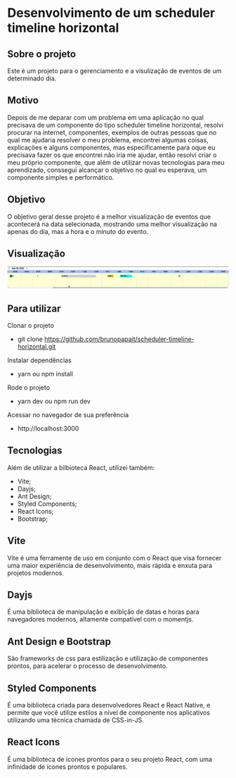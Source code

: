 # Desenvolvimento de um scheduler timeline horizontal

## Sobre o projeto

Este é um projeto para o gerenciamento e a visulização de eventos de um determinado dia.

## Motivo

Depois de me deparar com um problema em uma aplicação no qual precisava de um componente do tipo scheduler timeline horizontal, resolvi procurar na internet, componentes, exemplos de outras pessoas que no qual me ajudaria resolver o meu problema, encontrei algumas coisas, explicações e alguns componentes, mas especificamente para oque eu precisava fazer os que encontrei não iria me ajudar, então resolvi criar o meu próprio componente, que além de utilizar novas tecnologias para meu aprendizado, conssegui alcançar o objetivo no qual eu esperava, um componente simples e performático. 

## Objetivo

O objetivo geral desse projeto é a melhor visualização de eventos que acontecerá na data selecionada, mostrando uma melhor visualização na apenas do dia, mas a hora e o minuto do evento.

## Visualização

![](https://github.com/brunopapait/scheduler-timeline-horizontal/blob/main/Peek%2028-03-2022%2023-59.gif)

## Para utilizar

Clonar o projeto
- git clone https://github.com/brunopapait/scheduler-timeline-horizontal.git

Instalar dependências
- yarn ou npm install

Rode o projeto
- yarn dev ou npm run dev

Acessar no navegador de sua preferência
- http://localhost:3000

## Tecnologias

Além de utilizar a bilbioteca React, utilizei também:

- Vite;
- Dayjs;
- Ant Design;
- Styled Components;
- React Icons;
- Bootstrap;

## Vite
Vite é uma ferramente de uso em conjunto com o React que visa fornecer uma maior experiência de desenvolvimento, mais rápida e enxuta para projetos modernos.

## Dayjs
É uma biblioteca de manipulação e exibição de datas e horas para navegadores modernos, altamente compatível com o momentjs. 

## Ant Design e Bootstrap
São frameworks de css para estilização e utilização de componentes prontos, para acelerar o processo de desenvolvimento.

## Styled Components
É uma biblioteca criada para desenvolvedores React e React Native, e permite que você utilize estilos a nível de componente nos aplicativos utilizando uma técnica chamada de CSS-in-JS.

## React Icons
É uma biblioteca de ícones prontos para o seu projeto React, com uma infinidade de ícones prontos e populares. 
